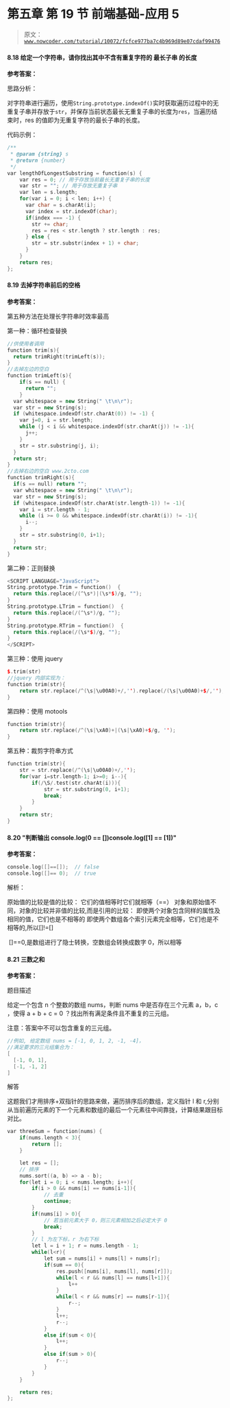 # 第五章 第 19 节 前端基础-应用 5

> 原文：[`www.nowcoder.com/tutorial/10072/fcfce977ba7c4b969d89e07cdaf99476`](https://www.nowcoder.com/tutorial/10072/fcfce977ba7c4b969d89e07cdaf99476)

#### 8.18 **给定一个字符串，请你找出其中不含有重复字符的 最长子串 的长度**

**参考答案：**

思路分析：

对字符串进行遍历，使用`String.prototype.indexOf()`实时获取遍历过程中的无重复子串并存放于`str`，并保存当前状态最长无重复子串的长度为`res`，当遍历结束时，res 的值即为无重复字符的最长子串的长度。

代码示例：

```cpp
/**
 * @param {string} s
 * @return {number}
 */
var lengthOfLongestSubstring = function(s) {
    var res = 0; // 用于存放当前最长无重复子串的长度
    var str = ""; // 用于存放无重复子串
    var len = s.length;
    for(var i = 0; i < len; i++) {
      var char = s.charAt(i);
      var index = str.indexOf(char);
      if(index === -1) {
        str += char;
        res = res < str.length ? str.length : res;
      } else {
        str = str.substr(index + 1) + char;
      }
    }
    return res; 
};
```

#### 8.19 去掉字符串前后的空格

**参考答案：**

第五种方法在处理长字符串时效率最高

第一种：循环检查替换

```cpp
//供使用者调用  
function trim(s){  
  return trimRight(trimLeft(s));  
}  
//去掉左边的空白  
function trimLeft(s){  
    if(s == null) {  
      return "";  
    }  
  var whitespace = new String(" \t\n\r");  
  var str = new String(s);  
  if (whitespace.indexOf(str.charAt(0)) != -1) {  
    var j=0, i = str.length;  
    while (j < i && whitespace.indexOf(str.charAt(j)) != -1){  
      j++;  
    }  
    str = str.substring(j, i);  
  }  
  return str;  
}  
//去掉右边的空白 www.2cto.com 
function trimRight(s){  
  if(s == null) return "";  
  var whitespace = new String(" \t\n\r");  
  var str = new String(s);  
  if (whitespace.indexOf(str.charAt(str.length-1)) != -1){  
    var i = str.length - 1;  
    while (i >= 0 && whitespace.indexOf(str.charAt(i)) != -1){  
      i--;  
    }  
    str = str.substring(0, i+1);  
  }  
  return str;  
} 
```

第二种：正则替换

```cpp
<SCRIPT LANGUAGE="JavaScript">  
String.prototype.Trim = function()  {  
  return this.replace(/(^\s*)|(\s*$)/g, "");  
}  
String.prototype.LTrim = function()  {  
  return this.replace(/(^\s*)/g, "");  
}  
String.prototype.RTrim = function()  {  
  return this.replace(/(\s*$)/g, "");  
}  
</SCRIPT> 
```

第三种：使用 jquery

```cpp
$.trim(str) 
//jquery 内部实现为：
function trim(str){   
    return str.replace(/^(\s|\u00A0)+/,'').replace(/(\s|\u00A0)+$/,'');   
}   
```

第四种：使用 motools

```cpp
function trim(str){   
    return str.replace(/^(\s|\xA0)+|(\s|\xA0)+$/g, '');   
}  
```

第五种：裁剪字符串方式

```cpp
function trim(str){   
    str = str.replace(/^(\s|\u00A0)+/,'');   
    for(var i=str.length-1; i>=0; i--){   
        if(/\S/.test(str.charAt(i))){   
            str = str.substring(0, i+1);   
            break;   
        }   
    }   
    return str;   
}  
```

#### 8.20 "判断输出 console.log(0 == [])console.log([1] == [1])"

**参考答案：**

```cpp
console.log([]==[]);  // false
console.log([]== 0);  // true
```

解析：

原始值的比较是值的比较：
它们的值相等时它们就相等（==）
对象和原始值不同，对象的比较并非值的比较,而是引用的比较：
即使两个对象包含同样的属性及相同的值，它们也是不相等的
即使两个数组各个索引元素完全相等，它们也是不相等的,所以[]!=[]

​ []==0,是数组进行了隐士转换，空数组会转换成数字 0，所以相等

#### 8.21 三数之和

**参考答案：**

题目描述

给定一个包含 n 个整数的数组 nums，判断 nums 中是否存在三个元素 a，b，c ，使得 a + b + c = 0 ？找出所有满足条件且不重复的三元组。

注意：答案中不可以包含重复的三元组。

```cpp
//例如, 给定数组 nums = [-1, 0, 1, 2, -1, -4]，
//满足要求的三元组集合为：
[
  [-1, 0, 1],
  [-1, -1, 2]
]
```

解答

这题我们才用排序+双指针的思路来做，遍历排序后的数组，定义指针 l 和 r,分别从当前遍历元素的下一个元素和数组的最后一个元素往中间靠拢，计算结果跟目标对比。

```cpp
var threeSum = function(nums) {
    if(nums.length < 3){
        return [];
    }

    let res = [];
    // 排序
    nums.sort((a, b) => a - b);
    for(let i = 0; i < nums.length; i++){
        if(i > 0 && nums[i] == nums[i-1]){
            // 去重
            continue;
        }
        if(nums[i] > 0){
            // 若当前元素大于 0，则三元素相加之后必定大于 0
            break;
        }
        // l 为左下标，r 为右下标
        let l = i + 1; r = nums.length - 1;
        while(l<r){
            let sum = nums[i] + nums[l] + nums[r];
            if(sum == 0){
                res.push([nums[i], nums[l], nums[r]]);
                while(l < r && nums[l] == nums[l+1]){
                    l++
                }
                while(l < r && nums[r] == nums[r-1]){
                    r--;
                }
                l++;
                r--;
            }
            else if(sum < 0){
                l++;
            }
            else if(sum > 0){
                r--;
            }
        }
    }

    return res;
};
```